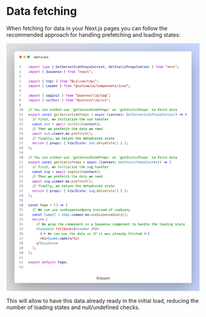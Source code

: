 # Data fetching

When fetching for data in your Next.js pages you can follow the recommended approach for handling prefetching and loading states:

![](<../../.gitbook/assets/image (3).png>)

This will allow to have this data already ready in the initial load, reducing the number of loading states and null/undefined checks.
